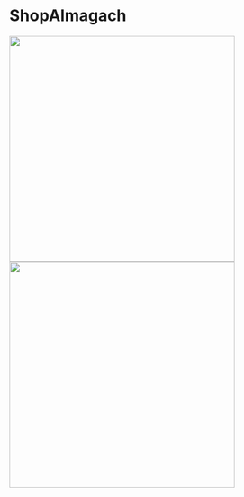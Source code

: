 # ShopAlmagach
<p class="thumb">
 <img src="https://telegra.ph/file/0fc05f9edf9b6b6d8c8ea.jpg" height="400">
 <img src="https://telegra.ph/file/9264475779ef901ea809f.jpg" height="400">
</p>
